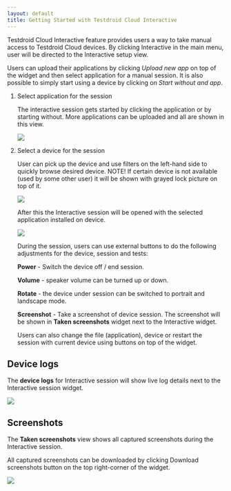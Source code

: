 ```yaml
---
layout: default
title: Getting Started with Testdroid Cloud Interactive
---
```


Testdroid Cloud Interactive feature provides users a way to take
manual access to Testdroid Cloud devices. By clicking Interactive in
the main menu, user will be directed to the Interactive setup view.

Users can upload their applications by clicking *Upload new app* on
top of the widget and then select application for a manual session. It
is also possible to simply start using a device by clicking on *Start
without and app*.


1. Select application for the session

   The interactive session gets started by clicking the application or
   by starting without. More applications can be uploaded and all are
   shown in this view.

   ![]({{site.baseurl}}/assets/testdroidCloudUI/interactive_choose_application.png)


1. Select a device for the session

   User can pick up the device and use filters on the left-hand side
   to quickly browse desired device. NOTE! If certain device is not
   available (used by some other user) it will be shown with grayed
   lock picture on top of it.

   ![]({{site.baseurl}}/assets/testdroidCloudUI/interactive_select_device.png)

   After this the Interactive session will be opened with the selected
   application installed on device.

   ![]({{site.baseurl}}/assets/testdroidCloudUI/interactive_view.png)

   During the session, users can use external buttons to do the following
   adjustments for the device, session and tests:

   **Power** - Switch the device off / end session.

   **Volume** - speaker volume can be turned up or down.

   **Rotate** - the device under session can be switched to portrait and landscape mode.

   **Screenshot** - Take a screenshot of device session. The screenshot will
   be shown in **Taken screenshots** widget next to the Interactive widget.

   Users can also change the file (application), device or restart the
   session with current device using buttons on top of the widget.
 
## Device logs
 
The **device logs** for Interactive session will show live log details
next to the Interactive session widget.

![]({{site.baseurl}}/assets/testdroidCloudUI/interactive_device_logs.png)
   
## Screenshots
 
The **Taken screenshots** view shows all captured screenshots during the
Interactive session.

All captured screenshots can be downloaded by clicking Download
screenshots button on the top right-corner of the widget.

![]({{site.baseurl}}/assets/testdroidCloudUI/interactive_screenshots.png)
